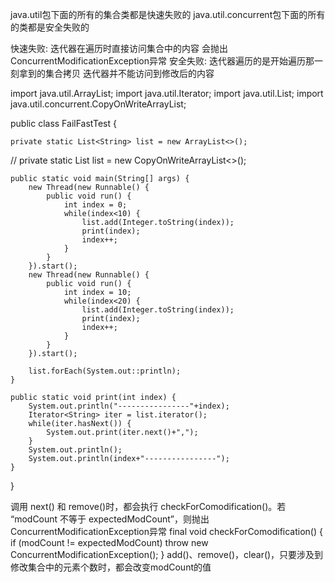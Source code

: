 java.util包下面的所有的集合类都是快速失败的
java.util.concurrent包下面的所有的类都是安全失败的

快速失败: 迭代器在遍历时直接访问集合中的内容 会抛出ConcurrentModificationException异常
安全失败: 迭代器遍历的是开始遍历那一刻拿到的集合拷贝 迭代器并不能访问到修改后的内容

import java.util.ArrayList;
import java.util.Iterator;
import java.util.List;
import java.util.concurrent.CopyOnWriteArrayList;

public class FailFastTest {

	private static List<String> list = new ArrayList<>();
//	private static List<String> list = new CopyOnWriteArrayList<>();

	public static void main(String[] args) {
		new Thread(new Runnable() {
			public void run() {
				int index = 0;
				while(index<10) {
					list.add(Integer.toString(index));
					print(index);
					index++;
				}
			}
		}).start();
		new Thread(new Runnable() {
			public void run() {
				int index = 10;
				while(index<20) {
					list.add(Integer.toString(index));
					print(index);
					index++;
				}
			}
		}).start();

		list.forEach(System.out::println);
	}

	public static void print(int index) {
		System.out.println("----------------"+index);
		Iterator<String> iter = list.iterator();
		while(iter.hasNext()) {
			System.out.print(iter.next()+",");
		}
		System.out.println();
		System.out.println(index+"----------------");
	}
}

调用 next() 和 remove()时，都会执行 checkForComodification()。若 “modCount 不等于 expectedModCount”，则抛出ConcurrentModificationException异常
final void checkForComodification() {
    if (modCount != expectedModCount)
        throw new ConcurrentModificationException();
}
add()、remove()，clear()，只要涉及到修改集合中的元素个数时，都会改变modCount的值
